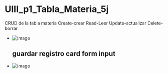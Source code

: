 # UIII_p1_Tabla_Materia_5j
CRUD de la tabla  materia  Create-crear Read-Leer Update-actualizar Delete-borrar
- ![image](https://github.com/user-attachments/assets/58418ee6-b37f-4b83-89db-5649995051e9)
  ## guardar registro card form input
- ![image](https://github.com/user-attachments/assets/d075be33-1fab-4f15-b85a-30f0b143c065)

